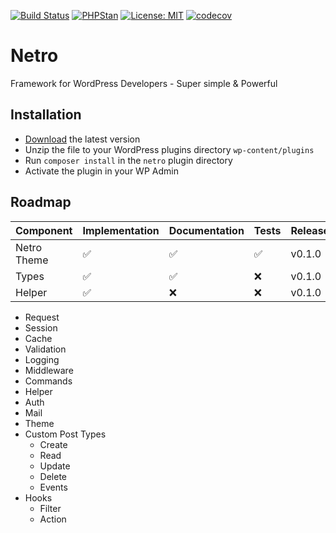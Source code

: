 [![Build Status](https://travis-ci.com/loeffel-io/netro.svg?token=diwUYjrdo8kHiwiMCFuq&branch=master)](https://travis-ci.com/loeffel-io/netro)
[![PHPStan](https://img.shields.io/badge/PHPStan-enabled-brightgreen.svg?style=flat)](https://github.com/phpstan/phpstan)
[![License: MIT](https://img.shields.io/badge/License-MIT-yellow.svg)](https://opensource.org/licenses/MIT)
[![codecov](https://codecov.io/gh/loeffel-io/netro/branch/master/graph/badge.svg?token=tmPeOhqvU6)](https://codecov.io/gh/loeffel-io/netro)

# Netro
Framework for WordPress Developers - Super simple & Powerful

## Installation

- [Download](https://github.com/loeffel-io/netro/archive/master.zip) the latest version
- Unzip the file to your WordPress plugins directory `wp-content/plugins`
- Run `composer install` in the `netro` plugin directory
- Activate the plugin in your WP Admin

## Roadmap

| Component   | Implementation | Documentation | Tests | Release |
|-------------|----------------|---------------|-------|---------|
| Netro Theme | ✅              | ✅             | ✅     | v0.1.0  |
| Types       | ✅              | ✅             | ❌     | v0.1.0  |
| Helper      | ✅              | ❌             | ❌     | v0.1.0  |

- Request
- Session
- Cache
- Validation
- Logging
- Middleware
- Commands
- Helper
- Auth
- Mail
- Theme
- Custom Post Types
  - Create
  - Read
  - Update
  - Delete
  - Events
- Hooks
  - Filter
  - Action
